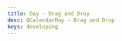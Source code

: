 ```yaml
---
title: Day - Drag and Drop
desc: QCalendarDay - Drag and Drop
keys: developing
---
```


<example-viewer
  title="Drag and Drop"
  file="DayDragAndDrop"
  codepen-title="QCalendarDay"
/>
